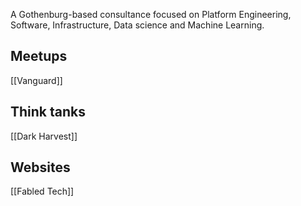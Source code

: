 A Gothenburg-based consultance focused on Platform Engineering, Software, Infrastructure, Data science and Machine Learning.

## Meetups
[[Vanguard]]

## Think tanks
[[Dark Harvest]]

## Websites
[[Fabled Tech]]

